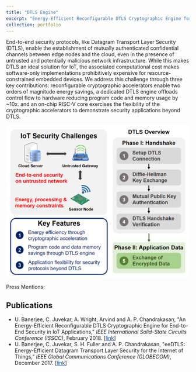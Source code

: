 ```yaml
---
title: "DTLS Engine"
excerpt: "Energy-Efficient Reconfigurable DTLS Cryptographic Engine for IoT Security<br/><img src='/images/portfolio-1-cover.png'>"
collection: portfolio
---
```


End-to-end security protocols, like Datagram Transport Layer Security (DTLS), enable the establishment of mutually authenticated confidential channels between edge nodes and the cloud, even in the presence of untrusted and potentially malicious network infrastructure. While this makes DTLS an ideal solution for IoT, the associated computational cost makes software-only implementations prohibitively expensive for resource-constrained embedded devices. We address this challenge through three key contributions: reconfigurable cryptographic accelerators enable two orders of magnitude energy savings, a dedicated DTLS engine offloads control flow to hardware reducing program code and memory usage by ~10x. and an on-chip RISC-V core exercises the flexibility of the cryptographic accelerators to demonstrate security applications beyond DTLS.

![](/images/portfolio-1-fig1.png)

Press Mentions: 

Publications
------------
* U. Banerjee, C. Juvekar, A. Wright, Arvind and A. P. Chandrakasan, "An Energy-Efficient Reconfigurable DTLS Cryptographic Engine for End-to-End Security in IoT Applications," <i>IEEE International Solid-State Circuits Conference (ISSCC)</i>, February 2018. [<a href="https://ieeexplore.ieee.org/document/8310174/" style="color:#0645AD;">link</a>]
* U. Banerjee, C. Juvekar, S. H. Fuller and A. P. Chandrakasan, "eeDTLS: Energy-Efficient Datagram Transport Layer Security for the Internet of Things," <i>IEEE Global Communications Conference (GLOBECOM)</i>, December 2017. [<a href="https://ieeexplore.ieee.org/document/8255053/" style="color:#0645AD;">link</a>]
